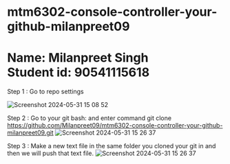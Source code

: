 # mtm6302-console-controller-your-github-milanpreet09
<h1> Name: Milanpreet Singh <br> Student id: 90541115618</h1>
Step 1 : Go to repo settings

![Screenshot 2024-05-31 15 08 52](https://github.com/Milanpreet09/mtm6302-console-controller-your-github-milanpreet09/assets/135062030/7577ae80-8e62-4576-8f17-5ec9130553c6)

Step 2 : Go to your git bash: and enter command git clone  https://github.com/Milanpreet09/mtm6302-console-controller-your-github-milanpreet09.git
![Screenshot 2024-05-31 15 26 37](https://github.com/Milanpreet09/mtm6302-console-controller-your-github-milanpreet09/assets/135062030/6201b4fb-4776-4271-9374-076d3e23a076)

Step 3 : Make a new text file in the same folder you cloned your git in and then we will push that text file.
![Screenshot 2024-05-31 15 26 37](https://github.com/Milanpreet09/mtm6302-console-controller-your-github-milanpreet09/assets/135062030/378f0ea9-74e0-46db-ba6d-292d2b0681a1)
